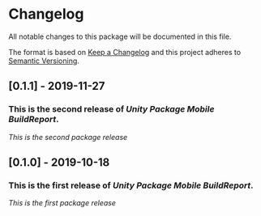 # Changelog
All notable changes to this package will be documented in this file.

The format is based on [Keep a Changelog](http://keepachangelog.com/en/1.0.0/)
and this project adheres to [Semantic Versioning](http://semver.org/spec/v2.0.0.html).

## [0.1.1] - 2019-11-27

### This is the second release of *Unity Package Mobile BuildReport*.

*This is the second package release*

## [0.1.0] - 2019-10-18

### This is the first release of *Unity Package Mobile BuildReport*.

*This is the first package release*
